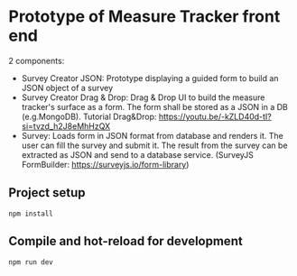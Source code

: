 # Prototype of Measure Tracker front end

2 components: 
- Survey Creator JSON: Prototype displaying a guided form to build an JSON object of a survey
- Survey Creator Drag & Drop: Drag & Drop UI to build the measure tracker's surface as a form. The form shall be stored as a JSON in a DB (e.g.MongoDB). Tutorial Drag&Drop: https://youtu.be/-kZLD40d-tI?si=tvzd_h2J8eMhHzQX
- Survey: Loads form in JSON format from database and renders it. The user can fill the survey and submit it. The result from the survey can be extracted as JSON and send to a database service. (SurveyJS FormBuilder: https://surveyjs.io/form-library)

## Project setup

```
npm install
```

## Compile and hot-reload for development

```
npm run dev
```
